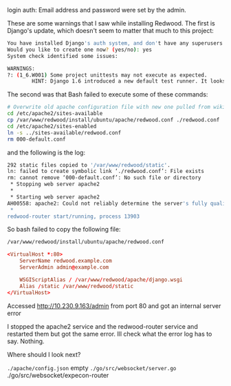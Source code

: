 login auth: Email address and password were set by the admin.

These are some warnings that I saw while installing Redwood. The first is Django's update, which doesn't seem to matter that much to this project:

```sh
You have installed Django's auth system, and don't have any superusers defined.
Would you like to create one now? (yes/no): yes
System check identified some issues:

WARNINGS:
?: (1_6.W001) Some project unittests may not execute as expected.
        HINT: Django 1.6 introduced a new default test runner. It looks like this project was generated using Django 1.5 or earlier. You should ensure your tests are all running & behaving as expected. See https://docs.djangoproject.com/en/dev/releases/1.6/#new-test-runner for more information.
```

The second was that Bash failed to execute some of these commands:


```sh
# Overwrite old apache configuration file with new one pulled from wiki
cd /etc/apache2/sites-available
cp /var/www/redwood/install/ubuntu/apache/redwood.conf ./redwood.conf
cd /etc/apache2/sites-enabled
ln -s ../sites-available/redwood.conf
rm 000-default.conf
```

and the following is the log:
```sh
292 static files copied to '/var/www/redwood/static'.
ln: failed to create symbolic link ‘./redwood.conf’: File exists
rm: cannot remove ‘000-default.conf’: No such file or directory
 * Stopping web server apache2
 *
 * Starting web server apache2
AH00558: apache2: Could not reliably determine the server's fully qualified domain name, using 10.230.9.163. Set the 'ServerName' directive globally to suppress this message
 *
redwood-router start/running, process 13903
```

So bash failed to copy the following file:
```sh
/var/www/redwood/install/ubuntu/apache/redwood.conf
```

```conf
<VirtualHost *:80>
    ServerName redwood.example.com
    ServerAdmin admin@example.com

    WSGIScriptAlias / /var/www/redwood/apache/django.wsgi
    Alias /static /var/www/redwood/static
</VirtualHost>
```


Accessed http://10.230.9.163/admin from port 80 and got an internal server error

I stopped the apache2 service and the redwood-router service and restarted them but got the same error. Ill check what the error log has to say. Nothing.

Where should I look next?

`./apache/config.json` empty
`./go/src/websocket/server.go` 
./go/src/websocket/expecon-router